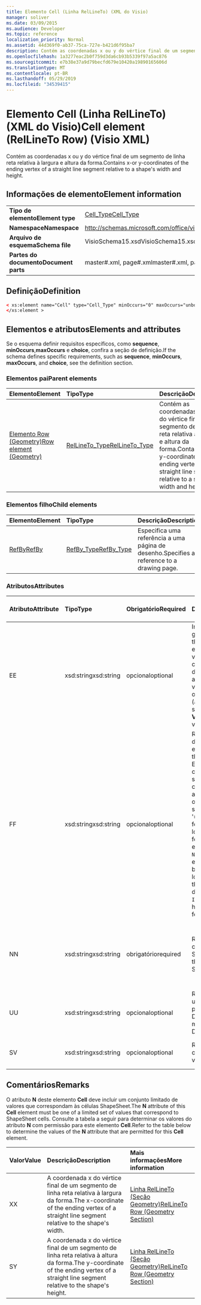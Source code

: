 ```yaml
---
title: Elemento Cell (Linha RelLineTo) (XML do Visio)
manager: soliver
ms.date: 03/09/2015
ms.audience: Developer
ms.topic: reference
localization_priority: Normal
ms.assetid: 44d369f0-ab37-75ca-727e-b421d6f95ba7
description: Contém as coordenadas x ou y do vértice final de um segmento de linha reta relativa à largura e altura da forma.
ms.openlocfilehash: 1a3277eac2b0f759d3da6cb93b5339f97a5ac876
ms.sourcegitcommit: e7b38e37a9d79becfd679e10420a19890165606d
ms.translationtype: MT
ms.contentlocale: pt-BR
ms.lasthandoff: 05/29/2019
ms.locfileid: "34539415"
---
```

# <a name="cell-element-rellineto-row-visio-xml"></a><span data-ttu-id="96e58-103">Elemento Cell (Linha RelLineTo) (XML do Visio)</span><span class="sxs-lookup"><span data-stu-id="96e58-103">Cell element (RelLineTo Row) (Visio XML)</span></span>

<span data-ttu-id="96e58-104">Contém as coordenadas x ou y do vértice final de um segmento de linha reta relativa à largura e altura da forma.</span><span class="sxs-lookup"><span data-stu-id="96e58-104">Contains x-or y-coordinates of the ending vertex of a straight line segment relative to a shape's width and height.</span></span>
  
## <a name="element-information"></a><span data-ttu-id="96e58-105">Informações de elemento</span><span class="sxs-lookup"><span data-stu-id="96e58-105">Element information</span></span>

|||
|:-----|:-----|
|<span data-ttu-id="96e58-106">**Tipo de elemento**</span><span class="sxs-lookup"><span data-stu-id="96e58-106">**Element type**</span></span> <br/> |[<span data-ttu-id="96e58-107">Cell_Type</span><span class="sxs-lookup"><span data-stu-id="96e58-107">Cell_Type</span></span>](cell_type-complextypevisio-xml.md) <br/> |
|<span data-ttu-id="96e58-108">**Namespace**</span><span class="sxs-lookup"><span data-stu-id="96e58-108">**Namespace**</span></span> <br/> |http://schemas.microsoft.com/office/visio/2012/main  <br/> |
|<span data-ttu-id="96e58-109">**Arquivo de esquema**</span><span class="sxs-lookup"><span data-stu-id="96e58-109">**Schema file**</span></span> <br/> |<span data-ttu-id="96e58-110">VisioSchema15.xsd</span><span class="sxs-lookup"><span data-stu-id="96e58-110">VisioSchema15.xsd</span></span>  <br/> |
|<span data-ttu-id="96e58-111">**Partes do documento**</span><span class="sxs-lookup"><span data-stu-id="96e58-111">**Document parts**</span></span> <br/> |<span data-ttu-id="96e58-112">master#.xml, page#.xml</span><span class="sxs-lookup"><span data-stu-id="96e58-112">master#.xml, page#.xml</span></span>  <br/> |
   
## <a name="definition"></a><span data-ttu-id="96e58-113">Definição</span><span class="sxs-lookup"><span data-stu-id="96e58-113">Definition</span></span>

```XML
< xs:element name="Cell" type="Cell_Type" minOccurs="0" maxOccurs="unbounded" >
</xs:element >
```

## <a name="elements-and-attributes"></a><span data-ttu-id="96e58-114">Elementos e atributos</span><span class="sxs-lookup"><span data-stu-id="96e58-114">Elements and attributes</span></span>

<span data-ttu-id="96e58-115">Se o esquema definir requisitos específicos, como **sequence**, **minOccurs**,**maxOccurs** e **choice**, confira a seção de definição.</span><span class="sxs-lookup"><span data-stu-id="96e58-115">If the schema defines specific requirements, such as **sequence**, **minOccurs**, **maxOccurs**, and **choice**, see the definition section.</span></span> 
  
### <a name="parent-elements"></a><span data-ttu-id="96e58-116">Elementos pai</span><span class="sxs-lookup"><span data-stu-id="96e58-116">Parent elements</span></span>

|<span data-ttu-id="96e58-117">**Elemento**</span><span class="sxs-lookup"><span data-stu-id="96e58-117">**Element**</span></span>|<span data-ttu-id="96e58-118">**Tipo**</span><span class="sxs-lookup"><span data-stu-id="96e58-118">**Type**</span></span>|<span data-ttu-id="96e58-119">**Descrição**</span><span class="sxs-lookup"><span data-stu-id="96e58-119">**Description**</span></span>|
|:-----|:-----|:-----|
|[<span data-ttu-id="96e58-120">Elemento Row (Geometry)</span><span class="sxs-lookup"><span data-stu-id="96e58-120">Row element (Geometry)</span></span>](row-element-geometry-sectionvisio-xml.md) <br/> |[<span data-ttu-id="96e58-121">RelLineTo_Type</span><span class="sxs-lookup"><span data-stu-id="96e58-121">RelLineTo_Type</span></span>](rellineto_type-complextypevisio-xml.md) <br/> |<span data-ttu-id="96e58-122">Contém as coordenadas x ou y do vértice final de um segmento de linha reta relativa à largura e altura da forma.</span><span class="sxs-lookup"><span data-stu-id="96e58-122">Contains x-or y-coordinates of the ending vertex of a straight line segment relative to a shape's width and height.</span></span>  <br/> |
   
### <a name="child-elements"></a><span data-ttu-id="96e58-123">Elementos filho</span><span class="sxs-lookup"><span data-stu-id="96e58-123">Child elements</span></span>

|<span data-ttu-id="96e58-124">**Elemento**</span><span class="sxs-lookup"><span data-stu-id="96e58-124">**Element**</span></span>|<span data-ttu-id="96e58-125">**Tipo**</span><span class="sxs-lookup"><span data-stu-id="96e58-125">**Type**</span></span>|<span data-ttu-id="96e58-126">**Descrição**</span><span class="sxs-lookup"><span data-stu-id="96e58-126">**Description**</span></span>|
|:-----|:-----|:-----|
|[<span data-ttu-id="96e58-127">RefBy</span><span class="sxs-lookup"><span data-stu-id="96e58-127">RefBy</span></span>](refby-element-cell_type-complextypevisio-xml.md) <br/> |[<span data-ttu-id="96e58-128">RefBy_Type</span><span class="sxs-lookup"><span data-stu-id="96e58-128">RefBy_Type</span></span>](refby_type-complextypevisio-xml.md) <br/> |<span data-ttu-id="96e58-129">Especifica uma referência a uma página de desenho.</span><span class="sxs-lookup"><span data-stu-id="96e58-129">Specifies a reference to a drawing page.</span></span>  <br/> |
   
### <a name="attributes"></a><span data-ttu-id="96e58-130">Atributos</span><span class="sxs-lookup"><span data-stu-id="96e58-130">Attributes</span></span>

|<span data-ttu-id="96e58-131">**Atributo**</span><span class="sxs-lookup"><span data-stu-id="96e58-131">**Attribute**</span></span>|<span data-ttu-id="96e58-132">**Tipo**</span><span class="sxs-lookup"><span data-stu-id="96e58-132">**Type**</span></span>|<span data-ttu-id="96e58-133">**Obrigatório**</span><span class="sxs-lookup"><span data-stu-id="96e58-133">**Required**</span></span>|<span data-ttu-id="96e58-134">**Descrição**</span><span class="sxs-lookup"><span data-stu-id="96e58-134">**Description**</span></span>|<span data-ttu-id="96e58-135">**Valores possíveis**</span><span class="sxs-lookup"><span data-stu-id="96e58-135">**Possible values**</span></span>|
|:-----|:-----|:-----|:-----|:-----|
|<span data-ttu-id="96e58-136">E</span><span class="sxs-lookup"><span data-stu-id="96e58-136">E</span></span>  <br/> |<span data-ttu-id="96e58-137">xsd:string</span><span class="sxs-lookup"><span data-stu-id="96e58-137">xsd:string</span></span>  <br/> |<span data-ttu-id="96e58-138">opcional</span><span class="sxs-lookup"><span data-stu-id="96e58-138">optional</span></span>  <br/> |<span data-ttu-id="96e58-139">Indica que a fórmula gera um erro.</span><span class="sxs-lookup"><span data-stu-id="96e58-139">Indicates that the formula evaluates to an error.</span></span> <span data-ttu-id="96e58-140">O valor de **E** é atual (uma cadeia de mensagem de erro); o valor do atributo **V** é o último valor válido.</span><span class="sxs-lookup"><span data-stu-id="96e58-140">The value of **E** is the current value (an error message string); the value of the **V** attribute is the last valid value.</span></span>  <br/> |<span data-ttu-id="96e58-141">Uma cadeia de caracteres de mensagem de erro.</span><span class="sxs-lookup"><span data-stu-id="96e58-141">An error message string.</span></span>  <br/> |
|<span data-ttu-id="96e58-142">F</span><span class="sxs-lookup"><span data-stu-id="96e58-142">F</span></span>  <br/> |<span data-ttu-id="96e58-143">xsd:string</span><span class="sxs-lookup"><span data-stu-id="96e58-143">xsd:string</span></span>  <br/> |<span data-ttu-id="96e58-144">opcional</span><span class="sxs-lookup"><span data-stu-id="96e58-144">optional</span></span>  <br/> | <span data-ttu-id="96e58-145">Representa a fórmula do elemento.</span><span class="sxs-lookup"><span data-stu-id="96e58-145">Represents the element's formula.</span></span> <span data-ttu-id="96e58-146">Esse atributo pode conter uma das seguintes cadeias de caracteres:</span><span class="sxs-lookup"><span data-stu-id="96e58-146">This attribute can contain one of the following strings:</span></span>  <br/>  <span data-ttu-id="96e58-147">'(alguma fórmula)' se a fórmula existir localmente</span><span class="sxs-lookup"><span data-stu-id="96e58-147">'(some formula)' if the formula exists locally</span></span>  <br/>  <span data-ttu-id="96e58-148">`No Formula` se a fórmula estiver excluída ou bloqueada localmente</span><span class="sxs-lookup"><span data-stu-id="96e58-148">`No Formula` if the formula is locally deleted or blocked</span></span>  <br/>  <span data-ttu-id="96e58-149">`Inh` se a fórmula for herdada.</span><span class="sxs-lookup"><span data-stu-id="96e58-149">`Inh` if the formula is inherited.</span></span>  <br/> |<span data-ttu-id="96e58-150">Uma fórmula.</span><span class="sxs-lookup"><span data-stu-id="96e58-150">A formula.</span></span>  <br/> |
|<span data-ttu-id="96e58-151">N</span><span class="sxs-lookup"><span data-stu-id="96e58-151">N</span></span>  <br/> |<span data-ttu-id="96e58-152">xsd:string</span><span class="sxs-lookup"><span data-stu-id="96e58-152">xsd:string</span></span>  <br/> |<span data-ttu-id="96e58-153">obrigatório</span><span class="sxs-lookup"><span data-stu-id="96e58-153">required</span></span>  <br/> |<span data-ttu-id="96e58-154">Representa o nome da célula ShapeSheet.</span><span class="sxs-lookup"><span data-stu-id="96e58-154">Represents the name of the ShapeSheet cell.</span></span>  <br/> |<span data-ttu-id="96e58-155">O nome da célula ShapeSheet.</span><span class="sxs-lookup"><span data-stu-id="96e58-155">The name of the ShapeSheet cell.</span></span>  <br/> <span data-ttu-id="96e58-156">Confira a seção Comentários abaixo.</span><span class="sxs-lookup"><span data-stu-id="96e58-156">See the Remarks section below.</span></span>  <br/> |
|<span data-ttu-id="96e58-157">U</span><span class="sxs-lookup"><span data-stu-id="96e58-157">U</span></span>  <br/> |<span data-ttu-id="96e58-158">xsd:string</span><span class="sxs-lookup"><span data-stu-id="96e58-158">xsd:string</span></span>  <br/> |<span data-ttu-id="96e58-159">opcional</span><span class="sxs-lookup"><span data-stu-id="96e58-159">optional</span></span>  <br/> |<span data-ttu-id="96e58-160">Representa uma unidade de medida. O padrão é DL.</span><span class="sxs-lookup"><span data-stu-id="96e58-160">Represents a unit of measure The default is DL.</span></span>  <br/> |<span data-ttu-id="96e58-161">As unidades da célula.</span><span class="sxs-lookup"><span data-stu-id="96e58-161">The units of the cell.</span></span>  <br/> |
|<span data-ttu-id="96e58-162">S</span><span class="sxs-lookup"><span data-stu-id="96e58-162">V</span></span>  <br/> |<span data-ttu-id="96e58-163">xsd:string</span><span class="sxs-lookup"><span data-stu-id="96e58-163">xsd:string</span></span>  <br/> |<span data-ttu-id="96e58-164">opcional</span><span class="sxs-lookup"><span data-stu-id="96e58-164">optional</span></span>  <br/> |<span data-ttu-id="96e58-165">Representa o valor da célula.</span><span class="sxs-lookup"><span data-stu-id="96e58-165">Represents the value of the cell.</span></span>  <br/> |<span data-ttu-id="96e58-166">O valor da célula ShapeSheet.</span><span class="sxs-lookup"><span data-stu-id="96e58-166">The value of the ShapeSheet cell.</span></span>  <br/> |
   
## <a name="remarks"></a><span data-ttu-id="96e58-167">Comentários</span><span class="sxs-lookup"><span data-stu-id="96e58-167">Remarks</span></span>

<span data-ttu-id="96e58-168">O atributo **N** deste elemento **Cell** deve incluir um conjunto limitado de valores que correspondam às células ShapeSheet.</span><span class="sxs-lookup"><span data-stu-id="96e58-168">The **N** attribute of this **Cell** element must be one of a limited set of values that correspond to ShapeSheet cells.</span></span> <span data-ttu-id="96e58-169">Consulte a tabela a seguir para determinar os valores do atributo **N** com permissão para este elemento **Cell**.</span><span class="sxs-lookup"><span data-stu-id="96e58-169">Refer to the table below to determine the values of the **N** attribute that are permitted for this **Cell** element.</span></span> 
  
|<span data-ttu-id="96e58-170">**Valor**</span><span class="sxs-lookup"><span data-stu-id="96e58-170">**Value**</span></span>|<span data-ttu-id="96e58-171">**Descrição**</span><span class="sxs-lookup"><span data-stu-id="96e58-171">**Description**</span></span>|<span data-ttu-id="96e58-172">**Mais informações**</span><span class="sxs-lookup"><span data-stu-id="96e58-172">**More information**</span></span>|
|:-----|:-----|:-----|
|<span data-ttu-id="96e58-173">X</span><span class="sxs-lookup"><span data-stu-id="96e58-173">X</span></span>  <br/> |<span data-ttu-id="96e58-174">A coordenada x do vértice final de um segmento de linha reta relativa à largura da forma.</span><span class="sxs-lookup"><span data-stu-id="96e58-174">The x-coordinate of the ending vertex of a straight line segment relative to the shape's width.</span></span>  <br/> |[<span data-ttu-id="96e58-175">Linha RelLineTo (Seção Geometry)</span><span class="sxs-lookup"><span data-stu-id="96e58-175">RelLineTo Row (Geometry Section)</span></span>](rellineto-row-geometry-section.md) <br/> |
|<span data-ttu-id="96e58-176">S</span><span class="sxs-lookup"><span data-stu-id="96e58-176">Y</span></span>  <br/> |<span data-ttu-id="96e58-177">A coordenada x do vértice final de um segmento de linha reta relativa à altura da forma.</span><span class="sxs-lookup"><span data-stu-id="96e58-177">The y-coordinate of the ending vertex of a straight line segment relative to the shape's height.</span></span>  <br/> |[<span data-ttu-id="96e58-178">Linha RelLineTo (Seção Geometry)</span><span class="sxs-lookup"><span data-stu-id="96e58-178">RelLineTo Row (Geometry Section)</span></span>](rellineto-row-geometry-section.md) <br/> |
   

